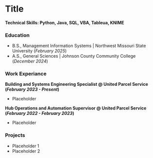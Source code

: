 # Title

#### Technical Skills: Python, Java, SQL, VBA, Tableua, KNIME 

### Education
- B.S., Management Information Systems | Northwest Missouri State University (_February 2025_)
- A.S., General Sciences | Johnson County Community College (_December 2024_)

### Work Experiance
**Building and Systems Engineering Specialist @ United Parcel Service (_February 2023 - Present_)**
- Placeholder

**Hub Operations and Automation Supervisor @ United Parcel Service (_February 2022 - February 2023_)**
- Placeholder

### Projects
- Placeholder 1
- Placeholder 2

